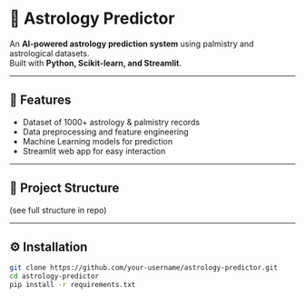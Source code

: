 # 🌌 Astrology Predictor  

An **AI-powered astrology prediction system** using palmistry and astrological datasets.  
Built with **Python, Scikit-learn, and Streamlit**.  

---

## 📌 Features  
- Dataset of 1000+ astrology & palmistry records  
- Data preprocessing and feature engineering  
- Machine Learning models for prediction  
- Streamlit web app for easy interaction  

---

## 📂 Project Structure  
(see full structure in repo)

---

## ⚙️ Installation  

```bash
git clone https://github.com/your-username/astrology-predictor.git
cd astrology-predictor
pip install -r requirements.txt

